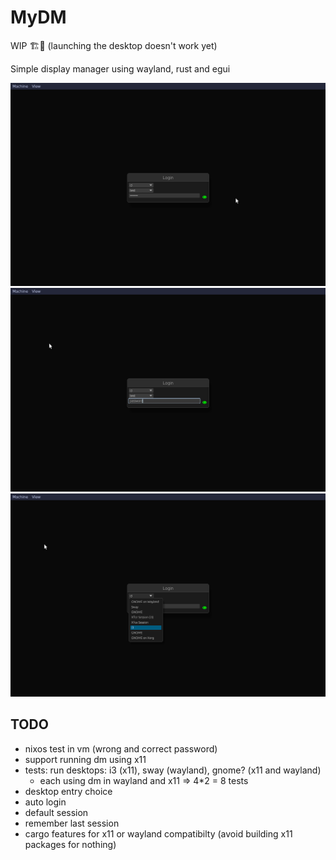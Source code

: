 # MyDM

WIP 🏗️🚧 (launching the desktop doesn't work yet)

Simple display manager using wayland, rust and egui

![normal](./assets/screenshots/normal.png)
![password_shown](./assets/screenshots/password_shown.png)
![desktop_list_opened](./assets/screenshots/desktop_list_opened.png)

## TODO

- nixos test in vm (wrong and correct password)
- support running dm using x11
- tests: run desktops: i3 (x11), sway (wayland), gnome? (x11 and wayland)
  - each using dm in wayland and x11 => 4*2 = 8 tests
- desktop entry choice
- auto login
- default session
- remember last session
- cargo features for x11 or wayland compatibilty (avoid building x11 packages
  for nothing)
